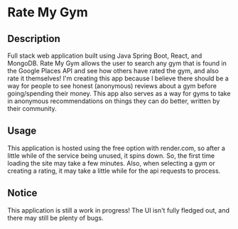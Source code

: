 # Rate My Gym

## Description
Full stack web application built using Java Spring Boot, React, and MongoDB. Rate My Gym allows the user to search any gym that is found in the Google Places API and see how others have rated the gym, and also rate it themselves! I'm creating this app because I believe there should be a way for people to see honest (anonymous) reviews about a gym before going/spending their money. This app also serves as a way for gyms to take in anonymous recommendations on things they can do better, written by their community.

## Usage
This application is hosted using the free option with render.com, so after a little while of the service being unused, it spins down. So, the first time loading the site may take a few minutes. Also, when selecting a gym or creating a rating, it may take a little while for the api requests to process.

## Notice
This application is still a work in progress! The UI isn't fully fledged out, and there may still be plenty of bugs. 
